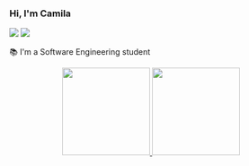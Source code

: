 ### Hi, I'm Camila 
<div> 
  <a href="https://www.instagram.com/camilasonoda_/" target="_blank"><img src="https://img.shields.io/badge/-Instagram-%23E4405F?style=for-the-badge&logo=instagram&logoColor=white" target="_blank"></a>
  <a href="https://www.linkedin.com/in/camilasonoda" target="_blank"><img src="https://img.shields.io/badge/-LinkedIn-%230077B5?style=for-the-badge&logo=linkedin&logoColor=white" target="_blank"></a> 
</div>

📚 I'm a Software Engineering student

<div align="center">
  <a href="https://github.com/csonodacamila">
  <img height="156em" src="https://github-readme-stats.vercel.app/api?username=csonodacamila&show_icons=true&theme=tokyonight&include_all_commits=true&count_private=true"/>
  <img height="156em" src="https://github-readme-stats.vercel.app/api/top-langs/?username=csonodacamila&layout=compact&langs_count=7&theme=tokyonight"/>
</div>
